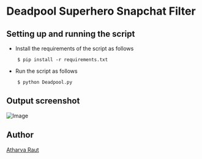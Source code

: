 # <b> Deadpool Superhero Snapchat Filter </b>

## Setting up and running the script

- Install the requirements of the script as follows
```
    $ pip install -r requirements.txt
```

- Run the script as follows
```
    $ python Deadpool.py
```

## Output screenshot

![Image](https://freeimage.host/i/H4ofjTP)

## Author
[Atharva Raut](https://github.com/Atharvaraut19)